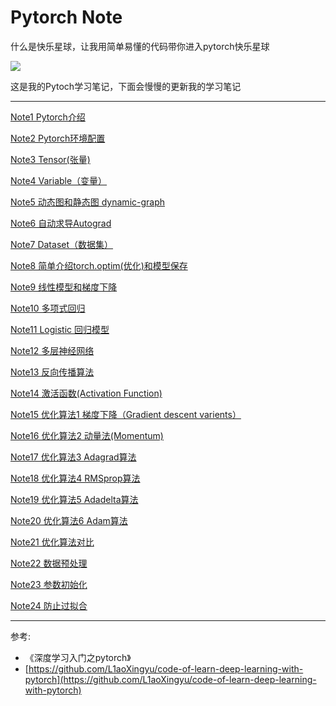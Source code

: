 # Pytorch Note

什么是快乐星球，让我用简单易懂的代码带你进入pytorch快乐星球

![](https://img-blog.csdnimg.cn/img_convert/ac4fe519487d89d342cb05d2f710a20c.png#pic_center)

这是我的Pytoch学习笔记，下面会慢慢的更新我的学习笔记

---
[Note1 Pytorch介绍](https://blog.csdn.net/weixin_45508265/article/details/117808642)

[Note2 Pytorch环境配置](https://blog.csdn.net/weixin_45508265/article/details/117809016)

[Note3 Tensor(张量)](https://blog.csdn.net/weixin_45508265/article/details/117811600)

[Note4 Variable（变量）](https://blog.csdn.net/weixin_45508265/article/details/117812880)

[Note5 动态图和静态图 dynamic-graph](https://blog.csdn.net/weixin_45508265/article/details/117816228)

[Note6 自动求导Autograd](https://blog.csdn.net/weixin_45508265/article/details/117816977)

[Note7 Dataset（数据集）](https://blog.csdn.net/weixin_45508265/article/details/117818268)

[Note8 简单介绍torch.optim(优化)和模型保存](https://blog.csdn.net/weixin_45508265/article/details/117819532)

[Note9 线性模型和梯度下降](https://blog.csdn.net/weixin_45508265/article/details/117827063)

[Note10 多项式回归](https://blog.csdn.net/weixin_45508265/article/details/117827333)

[Note11 Logistic 回归模型](https://blog.csdn.net/weixin_45508265/article/details/117828669)

[Note12 多层神经网络](https://blog.csdn.net/weixin_45508265/article/details/117848000)

[Note13 反向传播算法](https://blog.csdn.net/weixin_45508265/article/details/117855631)

[Note14 激活函数(Activation Function)](https://blog.csdn.net/weixin_45508265/article/details/117856338)

[Note15 优化算法1 梯度下降（Gradient descent varients）](https://blog.csdn.net/weixin_45508265/article/details/117859824)

[Note16 优化算法2 动量法(Momentum)](https://blog.csdn.net/weixin_45508265/article/details/117874046)

[Note17 优化算法3 Adagrad算法](https://blog.csdn.net/weixin_45508265/article/details/117877596)

[Note18 优化算法4 RMSprop算法](https://blog.csdn.net/weixin_45508265/article/details/117885569)

[Note19 优化算法5 Adadelta算法](https://blog.csdn.net/weixin_45508265/article/details/118930950)

[Note20 优化算法6 Adam算法](https://blog.csdn.net/weixin_45508265/article/details/118931366)

[Note21 优化算法对比](https://blog.csdn.net/weixin_45508265/article/details/118931198)

[Note22 数据预处理](https://blog.csdn.net/weixin_45508265/article/details/118933624)

[Note23 参数初始化](https://blog.csdn.net/weixin_45508265/article/details/118945764)

[Note24 防止过拟合](https://blog.csdn.net/weixin_45508265/article/details/118946214)


---

参考:
- 《深度学习入门之pytorch》
- [https://github.com/L1aoXingyu/code-of-learn-deep-learning-with-pytorch](https://github.com/L1aoXingyu/code-of-learn-deep-learning-with-pytorch)


